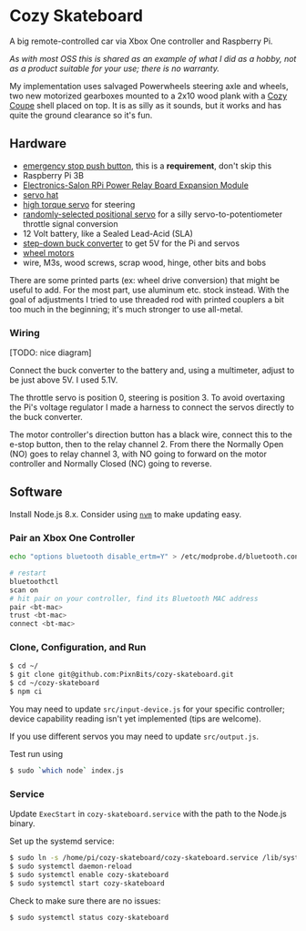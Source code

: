 # Cozy Skateboard

A big remote-controlled car via Xbox One controller and Raspberry Pi.

_As with most OSS this is shared as an example of what I did as a hobby, not as a product suitable for your use; there is no warranty._

My implementation uses salvaged Powerwheels steering axle and wheels, two new motorized gearboxes mounted to a 2x10 wood plank with a [Cozy Coupe](https://www.littletikes.com/item/612060/cozy-coupe-30th-anniversary-edition/1.html) shell placed on top. It is as silly as it sounds, but it works and has quite the ground clearance so it's fun.

## Hardware

* [emergency stop push button](https://www.amazon.com/gp/product/B019DSZWPC), this is a **requirement**, don't skip this
* Raspberry Pi 3B
* [Electronics-Salon RPi Power Relay Board Expansion Module](https://www.amazon.com/gp/product/B07CZL2SKN)
* [servo hat](https://www.amazon.com/gp/product/B07H9ZTWNC)
* [high torque servo](https://www.amazon.com/gp/product/B07HNTKSZT) for steering
* [randomly-selected positional servo](https://www.amazon.com/gp/product/B07MFK266B) for a silly servo-to-potentiometer throttle signal conversion
* 12 Volt battery, like a Sealed Lead-Acid (SLA)
* [step-down buck converter](https://www.amazon.com/gp/product/B071CWMRYD) to get 5V for the Pi and servos
* [wheel motors](https://www.amazon.com/gp/product/B072F7QWBQ)
* wire, M3s, wood screws, scrap wood, hinge, other bits and bobs

There are some printed parts (ex: wheel drive conversion) that might be useful to add. For the most part, use aluminum etc. stock instead. With the goal of adjustments I tried to use threaded rod with printed couplers a bit too much in the beginning; it's much stronger to use all-metal.

### Wiring

[TODO: nice diagram]

Connect the buck converter to the battery and, using a multimeter, adjust to be just above 5V. I used 5.1V.

The throttle servo is position 0, steering is position 3. To avoid overtaxing the Pi's voltage regulator I made a harness to connect the servos directly to the buck converter.

The motor controller's direction button has a black wire, connect this to the e-stop button, then to the relay channel 2. From there the Normally Open (NO) goes to relay channel 3, with NO going to forward on the motor controller and Normally Closed (NC) going to reverse.

## Software

Install Node.js 8.x. Consider using [`nvm`](https://github.com/nvm-sh/nvm) to make updating easy.

### Pair an Xbox One Controller

```bash
echo "options bluetooth disable_ertm=Y" > /etc/modprobe.d/bluetooth.conf

# restart
bluetoothctl
scan on
# hit pair on your controller, find its Bluetooth MAC address
pair <bt-mac>
trust <bt-mac>
connect <bt-mac>
```

### Clone, Configuration, and Run

```bash
$ cd ~/
$ git clone git@github.com:PixnBits/cozy-skateboard.git
$ cd ~/cozy-skateboard
$ npm ci
```

You may need to update `src/input-device.js` for your specific controller; device capability reading isn't yet implemented (tips are welcome).

If you use different servos you may need to update `src/output.js`.

Test run using
```bash
$ sudo `which node` index.js
```

### Service

Update `ExecStart` in `cozy-skateboard.service` with the path to the Node.js binary.

Set up the systemd service:
```bash
$ sudo ln -s /home/pi/cozy-skateboard/cozy-skateboard.service /lib/systemd/system/cozy-skateboard.service
$ sudo systemctl daemon-reload
$ sudo systemctl enable cozy-skateboard
$ sudo systemctl start cozy-skateboard
```

Check to make sure there are no issues:
```bash
$ sudo systemctl status cozy-skateboard
```
